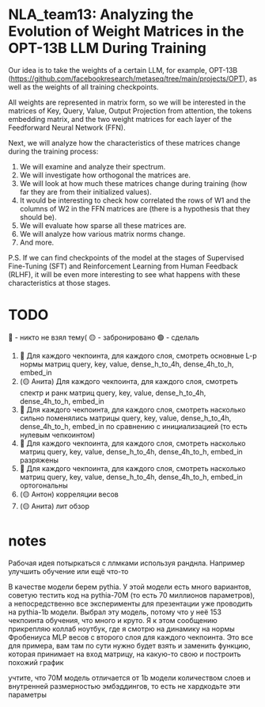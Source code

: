 # NLA_team13: Analyzing the Evolution of Weight Matrices in the OPT-13B LLM During Training

Our idea is to take the weights of a certain LLM, for example, OPT-13B (https://github.com/facebookresearch/metaseq/tree/main/projects/OPT), as well as the weights of all training checkpoints. 

All weights are represented in matrix form, so we will be interested in the matrices of Key, Query, Value, Output Projection from attention, the tokens embedding matrix, and the two weight matrices for each layer of the Feedforward Neural Network (FFN). 

Next, we will analyze how the characteristics of these matrices change during the training process: 
1) We will examine and analyze their spectrum.
2) We will investigate how orthogonal the matrices are.
3) We will look at how much these matrices change during training (how far they are from their initialized values).
4) It would be interesting to check how correlated the rows of W1 and the columns of W2 in the FFN matrices are (there is a hypothesis that they should be).
5) We will evaluate how sparse all these matrices are.
6) We will analyze how various matrix norms change.
7) And more.

P.S. If we can find checkpoints of the model at the stages of Supervised Fine-Tuning (SFT) and Reinforcement Learning from Human Feedback (RLHF), it will be even more interesting to see what happens with these characteristics at those stages.


# TODO
🔴 - никто не взял тему(
🟡 - забронировано
🟢 - сделаль

1. 🔴 Для каждого чекпоинта, для каждого слоя, смотреть основные L-p нормы матриц query, key, value, dense_h_to_4h, dense_4h_to_h, embed_in
2. (🟡 Анита) Для каждого чекпоинта, для каждого слоя, смотреть спектр и ранк матриц query, key, value, dense_h_to_4h, dense_4h_to_h, embed_in
3. 🔴 Для каждого чекпоинта, для каждого слоя, смотреть насколько сильно поменялись матрицы query, key, value, dense_h_to_4h, dense_4h_to_h, embed_in по сравнению с инициализацией (то есть нулевым чепкоинтом)
4. 🔴 Для каждого чекпоинта, для каждого слоя, смотреть насколько матриц query, key, value, dense_h_to_4h, dense_4h_to_h, embed_in разряжены
5. 🔴 Для каждого чекпоинта, для каждого слоя, смотреть насколько матриц query, key, value, dense_h_to_4h, dense_4h_to_h, embed_in ортогональны
6. (🟡 Антон) корреляции весов 
7. (🟡 Анита) лит обзор

#  notes
Рабочая идея потыркаться с ллмками используя ранднла. Например улучшить обучение или ещё что-то

В качестве модели берем pythia. У этой модели есть много вариантов, советую тестить код на pythia-70M (то есть 70 миллионов параметров), а непосредственно все эксперименты для презентации уже проводить на pythia-1b модели.
Выбрал эту модель, потому что у неё 153 чекпоинта обучения, что много и круто.
Я к этом сообщению прикрепляю коллаб ноутбук, где я смотрю на динамику на нормы Фробениуса MLP весов с второго слоя для каждого чекпоинта. Это все для примера, вам там по сути нужно будет взять и заменить функцию, которая принимает на вход матрицу, на какую-то свою и построить похожий график

учтите, что 70М модель отличается от 1b модели количеством слоев и внутренней размерностью эмбэддингов, то есть не хардкодьте эти параметры
